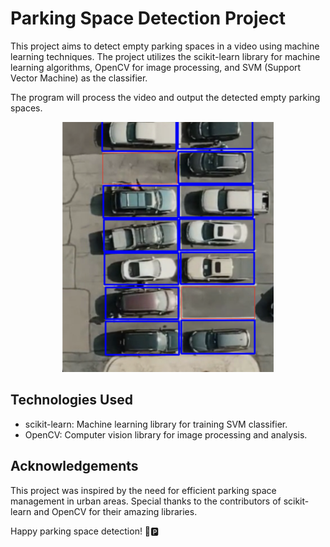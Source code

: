 # Parking Space Detection Project

This project aims to detect empty parking spaces in a video using machine learning techniques. The project utilizes the scikit-learn library for machine learning algorithms, OpenCV for image processing, and SVM (Support Vector Machine) as the classifier.
   
The program will process the video and output the detected empty parking spaces.

<div style="text-align:center;">
   <img src="preview.png" height="400px">
</div>

## Technologies Used

- scikit-learn: Machine learning library for training SVM classifier.
- OpenCV: Computer vision library for image processing and analysis.

## Acknowledgements

This project was inspired by the need for efficient parking space management in urban areas. Special thanks to the contributors of scikit-learn and OpenCV for their amazing libraries.

Happy parking space detection! 🚗🅿️
